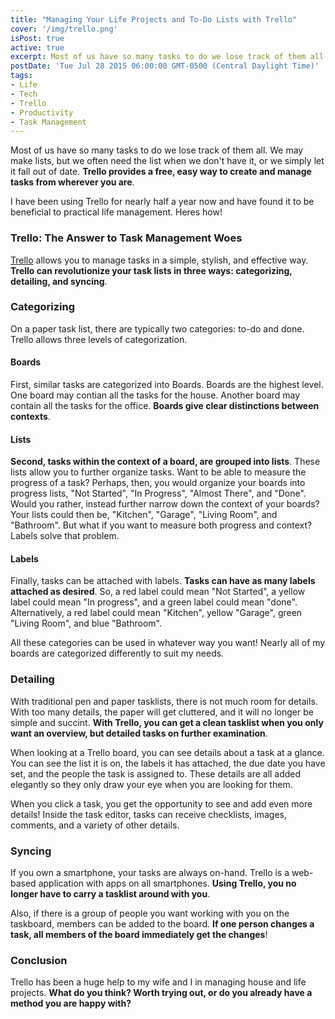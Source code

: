 ```yaml
---
title: "Managing Your Life Projects and To-Do Lists with Trello"
cover: '/img/trello.png'
isPost: true
active: true
excerpt: Most of us have so many tasks to do we lose track of them all. We may make lists, but we often need the list when we don't have it, or we simply let it fall out of sync. Trello provides a free, easy way to create and manage tasks from wherever you are.
postDate: 'Tue Jul 28 2015 06:00:00 GMT-0500 (Central Daylight Time)'
tags:
- Life
- Tech
- Trello
- Productivity
- Task Management
---
```


Most of us have so many tasks to do we lose track of them all. We may make lists, but we often need the list when we don't have it, or we simply let it fall out of date.
<strong>Trello provides a free, easy way to create and manage tasks from wherever you are</strong>.

I have been using Trello for nearly half a year now and have found it to be beneficial to practical life management.  Heres how!

<h3>Trello: The Answer to Task Management Woes</h3>

<a title="Trello" href="http://www.trello.com/">Trello</a> allows you to manage tasks in a simple, stylish, and effective way. 
<strong>Trello can revolutionize your task lists in three ways: categorizing, detailing, and syncing</strong>.

<h3>Categorizing</h3>
On a paper task list, there are typically two categories: to-do and done.  Trello allows three levels of categorization.

<h4>Boards</h4>
First, similar tasks are categorized into Boards.  Boards are the highest level.  One board may contian all the tasks for the house.  Another board may contain all the tasks for the office.
<strong>Boards give clear distinctions between contexts</strong>.

<h4>Lists</h4>
<strong>Second, tasks within the context of a board, are grouped into lists</strong>.  These lists allow you to further organize tasks.  Want to be able to measure the progress of a task?  Perhaps, then,
you would organize your boards into progress lists, "Not Started", "In Progress", "Almost There", and "Done".  Would you rather, instead
further narrow down the context of your boards?  Your lists could then be, "Kitchen", "Garage", "Living Room", and "Bathroom".  But what if you want to measure both progress and context?  Labels solve that problem.

<h4>Labels</h4>
Finally, tasks can be attached with labels.  <strong>Tasks can have as many labels attached as desired</strong>.  So, a red label could mean "Not Started", a yellow label could mean "In progress", and a green label could mean "done".
Alternatively, a red label could mean "Kitchen", yellow "Garage", green "Living Room", and blue "Bathroom".

All these categories can be used in whatever way you want!  Nearly all of my boards are categorized differently to suit my needs.

<h3>Detailing</h3>
With traditional pen and paper tasklists, there is not much room for details.  With too many details, the paper will get cluttered, and it will no longer be simple and succint.
<strong>With Trello, you can get a clean tasklist when you only want an overview, but detailed tasks on further examination</strong>.

When looking at a Trello board, you can see details about a task at a glance.  You can see the list it is on, the labels it has attached,
the due date you have set, and the people the task is assigned to.  These details are all added elegantly so they only draw your eye when you are looking for them.

When you click a task, you get the opportunity to see and add even more details!  Inside the task editor, tasks can receive checklists, images, comments, and a variety of other details.

<h3>Syncing</h3>
If you own a smartphone, your tasks are always on-hand.  Trello is a web-based application with apps on all smartphones.  <strong>Using Trello, 
you no longer have to carry a tasklist around with you</strong>.

Also, if there is a group of people you want working with you on the taskboard, members can be added to the board.  <strong>If one person changes a task, all members of the board immediately get the changes</strong>!

<h3>Conclusion</h3>
Trello has been a huge help to my wife and I in managing house and life projects.  <strong>What do you think?  Worth trying out, or do you already have a method you are happy with?</strong>